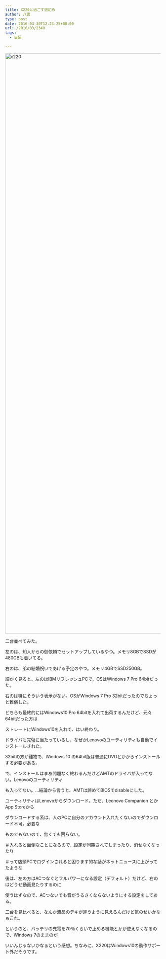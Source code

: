 ```yaml
---
title: X220と過ごす週初め
author: 八雲
type: post
date: 2016-03-30T12:23:25+00:00
url: /2016/03/2340
tags:
  - 日記

---
```

<img src="https://obs.maoh.company/yakumoblog/2018/07/x220.jpg" alt="x220" width="2491" height="1868" class="alignnone size-full wp-image-2341" srcset="https://obs.maoh.company/yakumoblog/2018/07/x220.jpg 2491w, https://obs.maoh.company/yakumoblog/2018/07/x220-300x225.jpg 300w, https://obs.maoh.company/yakumoblog/2018/07/x220-768x576.jpg 768w, https://obs.maoh.company/yakumoblog/2018/07/x220-1024x768.jpg 1024w" sizes="(max-width: 2491px) 100vw, 2491px" />

二台並べてみた。
  
左のは、知人からの御依頼でセットアップしているやつ。メモリ8GBでSSDが480GBも着いてる。
  
右のは、弟の結婚祝いであげる予定のやつ。メモリ4GBでSSD250GB。

細かく見ると、左のはIBMリフレッシュPCで、OSはWindows 7 Pro 64bitだった。
  
右のは特にそういう表示がない。OSがWindows 7 Pro 32bitだったのでちょっと難儀した。

どちらも最終的にはWindows10 Pro 64bitを入れて出荷するんだけど、元々64bitだった方は
  
ストレートにWindows10を入れて、はい終わり。
  
ドライバも完璧に当たっているし、なぜかLenovoのユーティリティも自動でインストールされた。

32bitの方が難物で、Windows 10 の64bit版は普通にDVDとかからインストールする必要がある。
  
で、インストールはまあ問題なく終わるんだけどAMTのドライバが入ってない。Lenovoのユーティリティ
  
も入ってない。…結論から言うと、AMTは諦めてBIOSでdisableにした。
  
ユーティリティはLenovoからダウンロード。ただ、Leonovo Companion とかApp Storeから
  
ダウンロードする系は、人のPCに自分のアカウント入れたくないのでダウンロード不可。必要な
  
ものでもないので、無くても困らない。
  
＃入れると面倒なことになるので…設定が同期されてしまったり、消せなくなったり
  
＃って店頭PCでログインされると困ります的な話がネットニュースに上がってたような

後は、左の方はACつなぐとフルパワーになる設定（デフォルト）だけど、右のはどうせ動画見たりするのに
  
使うはずなので、ACつないでも音がうるさくならないようにする設定をしてある。

二台を見比べると、なんか液晶のデキが違うように見えるんだけど気のせいかなぁこれ。
  
というのと、バッテリの充電を70％くらいで止める機能とかが使えなくなるので、Windows 7のままのが
  
いいんじゃないかなぁという感想。ちなみに、X220はWindows10の動作サポート外だそうです。
